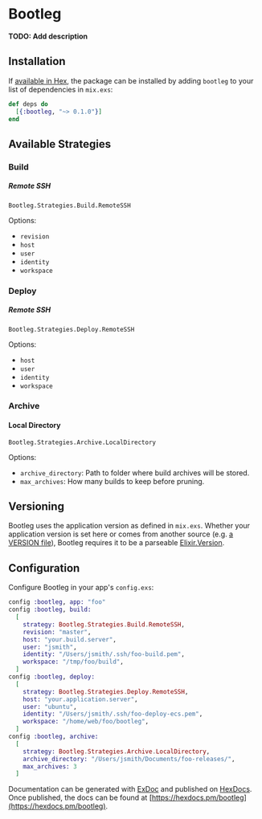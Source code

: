 # Bootleg

**TODO: Add description**

## Installation

If [available in Hex](https://hex.pm/docs/publish), the package can be installed
by adding `bootleg` to your list of dependencies in `mix.exs`:

```elixir
def deps do
  [{:bootleg, "~> 0.1.0"}]
end
```

## Available Strategies

### Build

##### Remote SSH 

`Bootleg.Strategies.Build.RemoteSSH`

Options:

* `revision`
* `host`
* `user`
* `identity`
* `workspace`

### Deploy

##### Remote SSH

`Bootleg.Strategies.Deploy.RemoteSSH`

Options:

* `host`
* `user`
* `identity`
* `workspace`

### Archive

#### Local Directory
	
`Bootleg.Strategies.Archive.LocalDirectory`
	
Options:
	
* `archive_directory`: Path to folder where build archives will be stored.
* `max_archives`: How many builds to keep before pruning.

## Versioning

Bootleg uses the application version as defined in `mix.exs`. Whether your application version is set here or comes from another source (e.g. [a VERSION file](https://gist.github.com/jeffweiss/9df547a4e472e3cf5bd3)), Bootleg requires it to be a parseable [Elixir.Version](https://hexdocs.pm/elixir/Version.html).

## Configuration

Configure Bootleg in your app's `config.exs`:

```elixir
config :bootleg, app: "foo"
config :bootleg, build:
  [
    strategy: Bootleg.Strategies.Build.RemoteSSH,
    revision: "master",
    host: "your.build.server",
    user: "jsmith",
    identity: "/Users/jsmith/.ssh/foo-build.pem",
    workspace: "/tmp/foo/build",
  ]
config :bootleg, deploy:
  [
    strategy: Bootleg.Strategies.Deploy.RemoteSSH,
    host: "your.application.server",
    user: "ubuntu",
    identity: "/Users/jsmith/.ssh/foo-deploy-ecs.pem",
    workspace: "/home/web/foo/bootleg",
  ]
config :bootleg, archive:
  [
    strategy: Bootleg.Strategies.Archive.LocalDirectory,
    archive_directory: "/Users/jsmith/Documents/foo-releases/",
    max_archives: 3
  ]
```
Documentation can be generated with [ExDoc](https://github.com/elixir-lang/ex_doc)
and published on [HexDocs](https://hexdocs.pm). Once published, the docs can
be found at [https://hexdocs.pm/bootleg](https://hexdocs.pm/bootleg).

